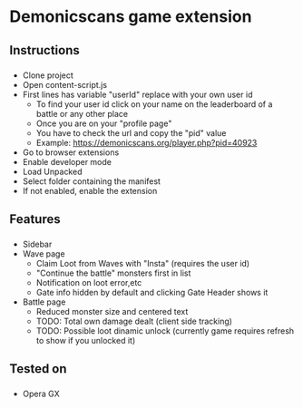 <h1 align="left">Demonicscans game extension</h1>

###

<h2 align="left">Instructions</h2>

###

- Clone project
- Open content-script.js
- First lines has variable "userId" replace with your own user id
  - To find your user id click on your name on the leaderboard of a battle or any other place
  - Once you are on your "profile page"
  - You have to check the url and copy the "pid" value
  - Example: https://demonicscans.org/player.php?pid=40923
- Go to browser extensions
- Enable developer mode
- Load Unpacked
- Select folder containing the manifest
- If not enabled, enable the extension


###

<h2 align="left">Features</h2>

###

- Sidebar
- Wave page
  - Claim Loot from Waves with "Insta" (requires the user id)
  - "Continue the battle" monsters first in list
  - Notification on loot error,etc
  - Gate info hidden by default and clicking Gate Header shows it
- Battle page
  - Reduced monster size and centered text
  - TODO: Total own damage dealt (client side tracking)
  - TODO: Possible loot dinamic unlock (currently game requires refresh to show if you unlocked it)

###

<h2 align="left">Tested on</h2>

###

- Opera GX

###
